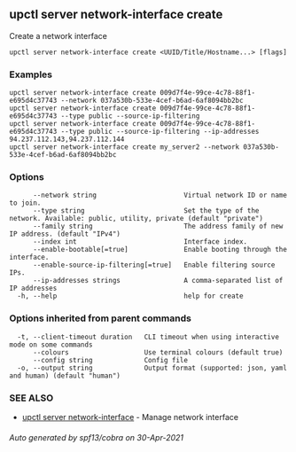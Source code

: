 ## upctl server network-interface create

Create a network interface

```
upctl server network-interface create <UUID/Title/Hostname...> [flags]
```

### Examples

```
upctl server network-interface create 009d7f4e-99ce-4c78-88f1-e695d4c37743 --network 037a530b-533e-4cef-b6ad-6af8094bb2bc
upctl server network-interface create 009d7f4e-99ce-4c78-88f1-e695d4c37743 --type public --source-ip-filtering
upctl server network-interface create 009d7f4e-99ce-4c78-88f1-e695d4c37743 --type public --source-ip-filtering --ip-addresses 94.237.112.143,94.237.112.144
upctl server network-interface create my_server2 --network 037a530b-533e-4cef-b6ad-6af8094bb2bc
```

### Options

```
      --network string                      Virtual network ID or name to join.
      --type string                         Set the type of the network. Available: public, utility, private (default "private")
      --family string                       The address family of new IP address. (default "IPv4")
      --index int                           Interface index.
      --enable-bootable[=true]              Enable booting through the interface.
      --enable-source-ip-filtering[=true]   Enable filtering source IPs.
      --ip-addresses strings                A comma-separated list of IP addresses
  -h, --help                                help for create
```

### Options inherited from parent commands

```
  -t, --client-timeout duration   CLI timeout when using interactive mode on some commands
      --colours                   Use terminal colours (default true)
      --config string             Config file
  -o, --output string             Output format (supported: json, yaml and human) (default "human")
```

### SEE ALSO

* [upctl server network-interface](upctl_server_network-interface.md)	 - Manage network interface

###### Auto generated by spf13/cobra on 30-Apr-2021
